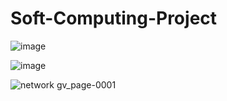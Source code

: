 # Soft-Computing-Project

![image](https://user-images.githubusercontent.com/85796958/162601334-25877600-346c-4542-a8ae-93885115f509.png)

![image](https://user-images.githubusercontent.com/85796958/162601346-1c6ff469-d9d3-4e1d-8c7d-73834a46551f.png)





![network gv_page-0001](https://user-images.githubusercontent.com/85796958/162601116-26903f04-f69c-4639-9b8d-f017c35f51f1.jpg)
